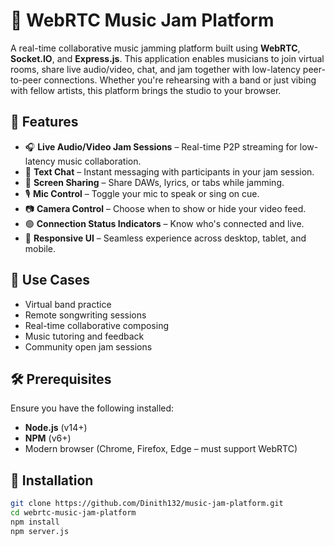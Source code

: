 # 🎵 WebRTC Music Jam Platform

A real-time collaborative music jamming platform built using **WebRTC**, **Socket.IO**, and **Express.js**. This application enables musicians to join virtual rooms, share live audio/video, chat, and jam together with low-latency peer-to-peer connections. Whether you're rehearsing with a band or just vibing with fellow artists, this platform brings the studio to your browser.

## 🚀 Features

- 🎧 **Live Audio/Video Jam Sessions** – Real-time P2P streaming for low-latency music collaboration.
- 💬 **Text Chat** – Instant messaging with participants in your jam session.
- 📡 **Screen Sharing** – Share DAWs, lyrics, or tabs while jamming.
- 🎙️ **Mic Control** – Toggle your mic to speak or sing on cue.
- 📷 **Camera Control** – Choose when to show or hide your video feed.
- 🟢 **Connection Status Indicators** – Know who's connected and live.
- 📱 **Responsive UI** – Seamless experience across desktop, tablet, and mobile.

## 🎤 Use Cases

- Virtual band practice
- Remote songwriting sessions
- Real-time collaborative composing
- Music tutoring and feedback
- Community open jam sessions


## 🛠️ Prerequisites

Ensure you have the following installed:

- **Node.js** (v14+)
- **NPM** (v6+)
- Modern browser (Chrome, Firefox, Edge – must support WebRTC)

## 🧰 Installation

```bash
git clone https://github.com/Dinith132/music-jam-platform.git
cd webrtc-music-jam-platform
npm install
npm server.js
